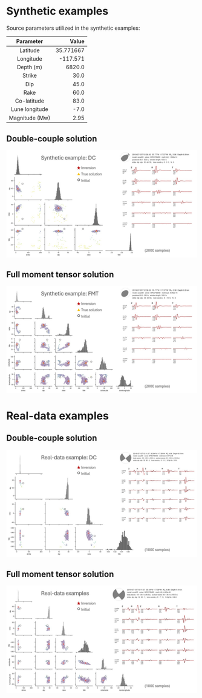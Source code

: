 # Synthetic examples
Source parameters utilized in the synthetic examples:

|   Parameter    |     Value |
|:--------------:|----------:|
|    Latitude    | 35.771667 |
|   Longitude    |  -117.571 |
|   Depth (m)    |    6820.0 |
|     Strike     |      30.0 |
|      Dip       |      45.0 |
|      Rake      |      60.0 |
|  Co-latitude   |      83.0 |
| Lune longitude |      -7.0 |
| Magnitude (Mw) |      2.95 |

## Double-couple solution
![HMC_DC_SYN](./images/example_syn_HMC_DC.jpg)

## Full moment tensor solution
![HMC_FMT_SYN](./images/example_syn_HMC_FMT.jpg)

# Real-data examples
## Double-couple solution
![HMC_DC](./images/example_real_HMC_DC.jpg)

## Full moment tensor solution
![HMC_FMT](./images/example_real_HMC_FMT.jpg)

